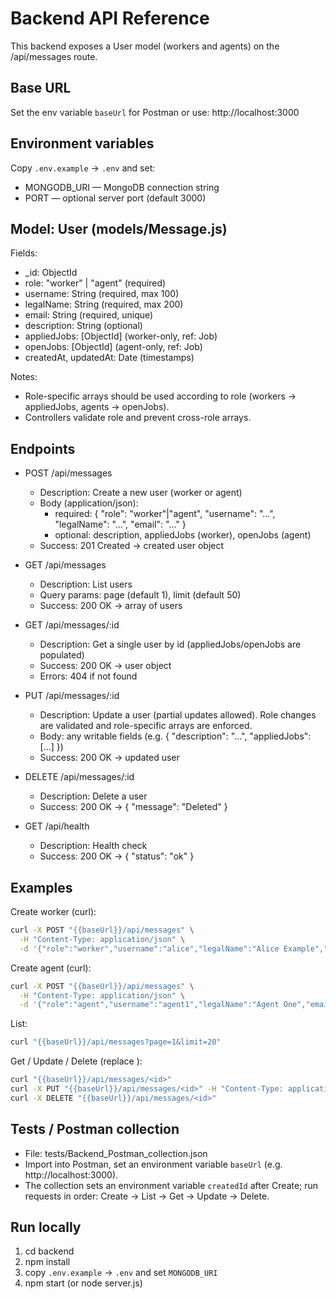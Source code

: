 # Backend API Reference

This backend exposes a User model (workers and agents) on the /api/messages route.

## Base URL
Set the env variable `baseUrl` for Postman or use:
http://localhost:3000

## Environment variables
Copy `.env.example` → `.env` and set:
- MONGODB_URI — MongoDB connection string
- PORT — optional server port (default 3000)

## Model: User (models/Message.js)
Fields:
- _id: ObjectId
- role: "worker" | "agent" (required)
- username: String (required, max 100)
- legalName: String (required, max 200)
- email: String (required, unique)
- description: String (optional)
- appliedJobs: [ObjectId] (worker-only, ref: Job)
- openJobs: [ObjectId] (agent-only, ref: Job)
- createdAt, updatedAt: Date (timestamps)

Notes:
- Role-specific arrays should be used according to role (workers → appliedJobs, agents → openJobs).
- Controllers validate role and prevent cross-role arrays.

## Endpoints

- POST /api/messages
  - Description: Create a new user (worker or agent)
  - Body (application/json): 
    - required: { "role": "worker"|"agent", "username": "...", "legalName": "...", "email": "..." }
    - optional: description, appliedJobs (worker), openJobs (agent)
  - Success: 201 Created → created user object

- GET /api/messages
  - Description: List users
  - Query params: page (default 1), limit (default 50)
  - Success: 200 OK → array of users

- GET /api/messages/:id
  - Description: Get a single user by id (appliedJobs/openJobs are populated)
  - Success: 200 OK → user object
  - Errors: 404 if not found

- PUT /api/messages/:id
  - Description: Update a user (partial updates allowed). Role changes are validated and role-specific arrays are enforced.
  - Body: any writable fields (e.g. { "description": "...", "appliedJobs": [...] })
  - Success: 200 OK → updated user

- DELETE /api/messages/:id
  - Description: Delete a user
  - Success: 200 OK → { "message": "Deleted" }

- GET /api/health
  - Description: Health check
  - Success: 200 OK → { "status": "ok" }

## Examples

Create worker (curl):
```bash
curl -X POST "{{baseUrl}}/api/messages" \
  -H "Content-Type: application/json" \
  -d '{"role":"worker","username":"alice","legalName":"Alice Example","email":"alice@example.com","description":"Worker","appliedJobs":["608d..."]}'
```

Create agent (curl):
```bash
curl -X POST "{{baseUrl}}/api/messages" \
  -H "Content-Type: application/json" \
  -d '{"role":"agent","username":"agent1","legalName":"Agent One","email":"agent1@example.com","description":"Agent","openJobs":["608d..."]}'
```

List:
```bash
curl "{{baseUrl}}/api/messages?page=1&limit=20"
```

Get / Update / Delete (replace <id>):
```bash
curl "{{baseUrl}}/api/messages/<id>"
curl -X PUT "{{baseUrl}}/api/messages/<id>" -H "Content-Type: application/json" -d '{"description":"Updated"}'
curl -X DELETE "{{baseUrl}}/api/messages/<id>"
```

## Tests / Postman collection
- File: tests/Backend_Postman_collection.json
- Import into Postman, set an environment variable `baseUrl` (e.g. http://localhost:3000).
- The collection sets an environment variable `createdId` after Create; run requests in order:
  Create → List → Get → Update → Delete.

## Run locally
1. cd backend
2. npm install
3. copy `.env.example` → `.env` and set `MONGODB_URI`
4. npm start (or node server.js)

